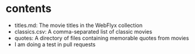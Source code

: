 # contents

- titles.md: The movie titles in the WebFlyx collection
- classics.csv: A comma-separated list of classic movies
- quotes: A directory of files containing memorable quotes from movies
- I am doing a test in pull requests
